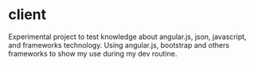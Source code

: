 # client
Experimental project to test knowledge about angular.js, json, javascript, and frameworks technology.
Using angular.js, bootstrap and others frameworks to show my use during my dev routine.
